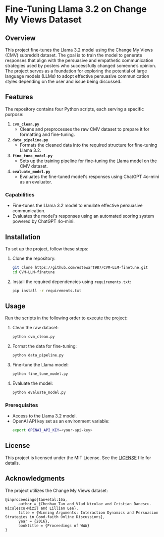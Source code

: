 # Fine-Tuning Llama 3.2 on Change My Views Dataset

## Overview
This project fine-tunes the Llama 3.2 model using the Change My Views (CMV) subreddit dataset. The goal is to train the model to generate responses that align with the persuasive and empathetic communication strategies used by posters who successfully changed someone’s opinion. The project serves as a foundation for exploring the potential of large language models (LLMs) to adopt effective persuasive communication styles depending on the user and issue being discussed.

## Features
The repository contains four Python scripts, each serving a specific purpose:

1. **`cvm_clean.py`**  
   - Cleans and preprocesses the raw CMV dataset to prepare it for formatting and fine-tuning.  
2. **`data_pipeline.py`**  
   - Formats the cleaned data into the required structure for fine-tuning Llama 3.2.  
3. **`fine_tune_model.py`**  
   - Sets up the training pipeline for fine-tuning the Llama model on the CMV dataset.  
4. **`evaluate_model.py`**  
   - Evaluates the fine-tuned model's responses using ChatGPT 4o-mini as an evaluator.  

### Capabilities
- Fine-tunes the Llama 3.2 model to emulate effective persuasive communication.
- Evaluates the model's responses using an automated scoring system powered by ChatGPT 4o-mini.

## Installation
To set up the project, follow these steps:

1. Clone the repository:
   ```bash
   git clone https://github.com/estewart987/CVM-LLM-finetune.git
   cd CVM-LLM-finetune
   ```

2. Install the required dependencies using `requirements.txt`:
   ```bash
   pip install -r requirements.txt
   ```

## Usage
Run the scripts in the following order to execute the project:

1. Clean the raw dataset:
   ```bash
   python cvm_clean.py
   ```

2. Format the data for fine-tuning:
   ```bash
   python data_pipeline.py
   ```

3. Fine-tune the Llama model:
   ```bash
   python fine_tune_model.py
   ```

4. Evaluate the model:
   ```bash
   python evaluate_model.py
   ```

### Prerequisites
- Access to the Llama 3.2 model.
- OpenAI API key set as an environment variable:
   ```bash
   export OPENAI_API_KEY=<your-api-key>
   ```

## License
This project is licensed under the MIT License. See the [LICENSE](LICENSE) file for details.

## Acknowledgments
The project utilizes the Change My Views dataset:
```
@inproceedings{tan+etal:16a,
      author = {Chenhao Tan and Vlad Niculae and Cristian Danescu-Niculescu-Mizil and Lillian Lee},
      title = {Winning Arguments: Interaction Dynamics and Persuasion Strategies in Good-faith Online Discussions},
      year = {2016},
      booktitle = {Proceedings of WWW}
}
```
